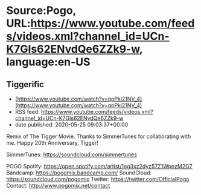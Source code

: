 # Source:Pogo, URL:https://www.youtube.com/feeds/videos.xml?channel_id=UCn-K7GIs62ENvdQe6ZZk9-w, language:en-US

## Tiggerific
 - [https://www.youtube.com/watch?v=qpPki21NV_4](https://www.youtube.com/watch?v=qpPki21NV_4)
 - RSS feed: https://www.youtube.com/feeds/videos.xml?channel_id=UCn-K7GIs62ENvdQe6ZZk9-w
 - date published: 2020-05-25 09:03:37+00:00

Remix of The Tigger Movie. Thanks to SimmerTunes for collaborating with me. Happy 20th Anniversary, Tigger! 

SimmerTunes: https://soundcloud.com/simmertunes 

POGO
Spotify: https://open.spotify.com/artist/1ng3xz2dyz57Z1WpnzM2G7
Bandcamp: https://pogomix.bandcamp.com/
SoundCloud: https://soundcloud.com/pogomix
Twitter: https://twitter.com/OfficialPogo
Contact: http://www.pogomix.net/contact

